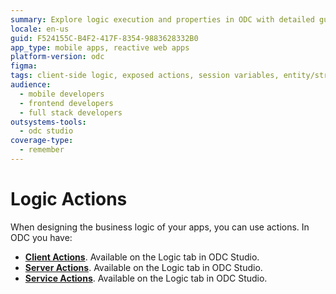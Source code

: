 ```yaml
---
summary: Explore logic execution and properties in ODC with detailed guidelines on the different actions you have.
locale: en-us
guid: F524155C-B4F2-417F-8354-9883628332B0
app_type: mobile apps, reactive web apps
platform-version: odc
figma:
tags: client-side logic, exposed actions, session variables, entity/structure restrictions, action properties, server-side logic, server actions
audience:
  - mobile developers
  - frontend developers
  - full stack developers
outsystems-tools:
  - odc studio
coverage-type:
  - remember
---
```


# Logic Actions

When designing the business logic of your apps, you can use actions. In ODC you have:

* [**Client Actions**](client-action.md). Available on the Logic tab in ODC Studio.
* [**Server Actions**](server-action.md). Available on the Logic tab in ODC Studio.
* [**Service Actions**](../service-actions/intro.md). Available on the Logic tab in ODC Studio.
